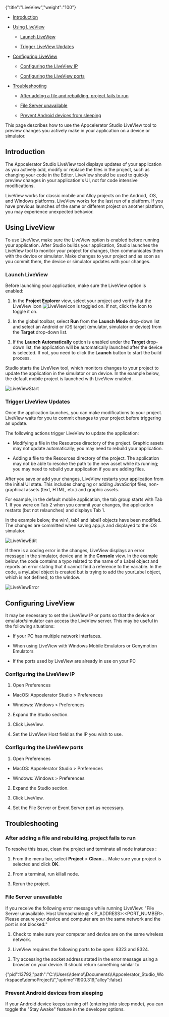 {"title":"LiveView","weight":"100"}

* [Introduction](#Introduction)

* [Using LiveView](#UsingLiveView)

  * [Launch LiveView](#LaunchLiveView)

  * [Trigger LiveView Updates](#TriggerLiveViewUpdates)

* [Configuring LiveView](#ConfiguringLiveView)

  * [Configuring the LiveView IP](#ConfiguringtheLiveViewIP)

  * [Configuring the LiveView ports](#ConfiguringtheLiveViewports)

* [Troubleshooting](#Troubleshooting)

  * [After adding a file and rebuilding, project fails to run](#Afteraddingafileandrebuilding,projectfailstorun)

  * [File Server unavailable](#FileServerunavailable)

  * [Prevent Android devices from sleeping](#PreventAndroiddevicesfromsleeping)


This page describes how to use the Appcelerator Studio LiveView tool to preview changes you actively make in your application on a device or simulator.

## Introduction

The Appcelerator Studio LiveView tool displays updates of your application as you actively add, modify or replace the files in the project, such as changing your code in the Editor. LiveView should be used to quickly preview changes in your application's UI, not for code intensive modifications.

LiveView works for classic mobile and Alloy projects on the Android, iOS, and Windows platforms. LiveView works for the last run of a platform. If you have previous launches of the same or different project on another platform, you may experience unexpected behavior.

## Using LiveView

To use LiveView, make sure the LiveView option is enabled before running your application. After Studio builds your application, Studio launches the LiveView tool to monitor your project for changes, then communicates them with the device or simulator. Make changes to your project and as soon as you commit them, the device or simulator updates with your changes.

### Launch LiveView

Before launching your application, make sure the LiveView option is enabled:

1. In the **Project Explorer** view, select your project and verify that the LiveView icon ![LiveViewIcon](/Images/appc/download/attachments/43298669/LiveViewIcon.png) is toggled on. If not, click the icon to toggle it on.

2. In the global toolbar, select **Run** from the **Launch Mode** drop-down list and select an Android or iOS target (emulator, simulator or device) from the **Target** drop-down list.

3. If the **Launch Automatically** option is enabled under the **Target** drop-down list, the application will be automatically launched after the device is selected. If not, you need to click the **Launch** button to start the build process.


Studio starts the LiveView tool, which monitors changes to your project to update the application in the simulator or on device. In the example below, the default mobile project is launched with LiveView enabled.

![LiveViewStart](/Images/appc/download/attachments/43298669/LiveViewStart.png)

### Trigger LiveView Updates

Once the application launches, you can make modifications to your project. LiveView waits for you to commit changes to your project before triggering an update.

The following actions trigger LiveView to update the application:

* Modifying a file in the Resources directory of the project. Graphic assets may not update automatically; you may need to rebuild your application.

* Adding a file to the Resources directory of the project. The application may not be able to resolve the path to the new asset while its running; you may need to rebuild your application if you are adding files.


After you save or add your changes, LiveView restarts your application from the initial UI state. This includes changing or adding JavaScript files, non-graphical assets (text, HTML, etc.) and graphic assets.

For example, in the default mobile application, the tab group starts with Tab 1. If you were on Tab 2 when you commit your changes, the application restarts (but not relaunches) and displays Tab 1.

In the example below, the win1, tab1 and label1 objects have been modified. The changes are committed when saving app.js and displayed to the iOS simulator.

![LiveViewEdit](/Images/appc/download/attachments/43298669/LiveViewEdit.png)

If there is a coding error in the changes, LiveView displays an error message in the simulator, device and in the **Console** view. In the example below, the code contains a typo related to the name of a Label object and reports an error stating that it cannot find a reference to the variable. In the code, a myLabel object is created but is trying to add the yourLabel object, which is not defined, to the window.

![LiveViewError](/Images/appc/download/attachments/43298669/LiveViewError.png)

## Configuring LiveView

It may be necessary to set the LiveView IP or ports so that the device or emulator/simulator can access the LiveView server. This may be useful in the following situations:

* If your PC has multiple network interfaces.

* When using LiveView with Windows Mobile Emulators or Genymotion Emulators

* If the ports used by LiveView are already in use on your PC


### Configuring the LiveView IP

1. Open Preferences

  * MacOS: Appcelerator Studio > Preferences

  * Windows: Windows > Preferences

2. Expand the Studio section.

3. Click LiveView.

4. Set the LiveView Host field as the IP you wish to use.


### Configuring the LiveView ports

1. Open Preferences

  * MacOS: Appcelerator Studio > Preferences

  * Windows: Windows > Preferences

2. Expand the Studio section.

3. Click LiveView.

4. Set the File Server or Event Server port as necessary.


## Troubleshooting

### After adding a file and rebuilding, project fails to run

To resolve this issue, clean the project and terminate all node instances :

1. From the menu bar, select **Project** \> **Clean...**. Make sure your project is selected and click **OK**.

2. From a terminal, run killall node.

3. Rerun the project.


### File Server unavailable

If you receive the following error message while running LiveView: "File Server unavailable. Host Unreachable @ <IP\_ADDRESS>:<PORT\_NUMBER>. Please ensure your device and computer are on the same network and the port is not blocked:"

1. Check to make sure your computer and device are on the same wireless network.

2. LiveView requires the following ports to be open: 8323 and 8324.

3. Try accessing the socket address stated in the error message using a browser on your device. It should return something similar to

  {"pid":13792,"path":"C:\\\\Users\\\\demo\\\\Documents\\\\Appcelerator\_Studio\_Workspace\\\\demoProject\\\\","uptime":1900.319,"alloy":false}


### Prevent Android devices from sleeping

If your Android device keeps turning off (entering into sleep mode), you can toggle the "Stay Awake" feature in the developer options.
